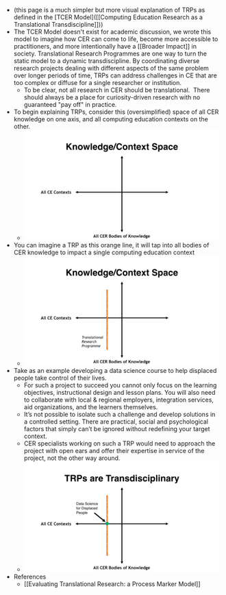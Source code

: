 - (this page is a much simpler but more visual explanation of TRPs as defined in the [TCER Model]([[Computing Education Research as a Translational Transdiscipline]]))
- The TCER Model doesn't exist for academic discussion, we wrote this model to imagine how CER can come to life, become more accessible to practitioners, and more intentionally have a [[Broader Impact]] in society.  Translational Research Programmes are one way to turn the static model to a dynamic transdiscipline. By coordinating diverse research projects dealing with different aspects of the same problem over longer periods of time, TRPs can address challenges in CE that are too complex or diffuse for a single researcher or institution.
	- To be clear, not all research in CER should be translational.  There should always be a place for curiosity-driven research with no guaranteed "pay off" in practice.
- To begin explaining TRPs, consider this (oversimplified) space of all CER knowledge on one axis, and all computing education contexts on the other.
	- ![sigcse_presentation_tcer - beat.040.jpg](../assets/sigcse_presentation_tcer_-_beat.040_1677323073448_0.jpg)
- You can imagine a TRP as this orange line, it will tap into all bodies of CER knowledge to impact a single computing education context
	- ![sigcse_presentation_tcer - beat.041.jpg](../assets/sigcse_presentation_tcer_-_beat.041_1677323088968_0.jpg)
- Take as an example developing a data science course to help displaced people take control of their lives.
	- For such a project to succeed you cannot only focus on the learning objectives, instructional design and lesson plans.  You will also need to collaborate with local & regional employers, integration services, aid organizations, and the learners themselves.
	- It’s not possible to isolate such a challenge and develop solutions in a controlled setting.   There are practical, social and psychological factors that simply can’t be ignored without redefining your target context.
	- CER specialists working on such a TRP would need to approach the project with open ears and offer their expertise in service of the project, not the other way around.
	- ![TRPs are transdisciplinary](../assets/sigcse_presentation_tcer_-_beat.042_1677259641036_0.jpg)
- References
	- [[Evaluating Translational Research: a Process Marker Model]]